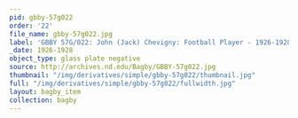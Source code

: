 ```yaml
---
pid: gbby-57g022
order: '22'
file_name: gbby-57g022.jpg
label: 'GBBY 57G/022: John (Jack) Chevigny: Football Player - 1926-1928'
_date: 1926-1928
object_type: glass plate negative
source: http://archives.nd.edu/Bagby/GBBY-57g022.jpg
thumbnail: "/img/derivatives/simple/gbby-57g022/thumbnail.jpg"
full: "/img/derivatives/simple/gbby-57g022/fullwidth.jpg"
layout: bagby_item
collection: bagby
---
```

